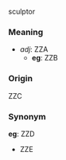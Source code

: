 sculptor
### Meaning
+ _adj_: ZZA
    + __eg__: ZZB

### Origin

ZZC

### Synonym

__eg__: ZZD

+ ZZE


